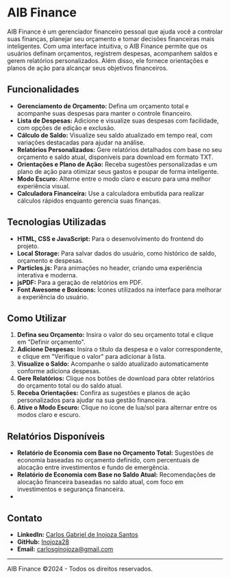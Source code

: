 # AIB Finance

AIB Finance é um gerenciador financeiro pessoal que ajuda você a controlar suas finanças, planejar seu orçamento e tomar decisões financeiras mais inteligentes. Com uma interface intuitiva, o AIB Finance permite que os usuários definam orçamentos, registrem despesas, acompanhem saldos e gerem relatórios personalizados. Além disso, ele fornece orientações e planos de ação para alcançar seus objetivos financeiros.

## Funcionalidades

- **Gerenciamento de Orçamento:** Defina um orçamento total e acompanhe suas despesas para manter o controle financeiro.
- **Lista de Despesas:** Adicione e visualize suas despesas com facilidade, com opções de edição e exclusão.
- **Cálculo de Saldo:** Visualize seu saldo atualizado em tempo real, com variações destacadas para ajudar na análise.
- **Relatórios Personalizados:** Gere relatórios detalhados com base no seu orçamento e saldo atual, disponíveis para download em formato TXT.
- **Orientações e Plano de Ação:** Receba sugestões personalizadas e um plano de ação para otimizar seus gastos e poupar de forma inteligente.
- **Modo Escuro:** Alterne entre o modo claro e escuro para uma melhor experiência visual.
- **Calculadora Financeira:** Use a calculadora embutida para realizar cálculos rápidos enquanto gerencia suas finanças.

## Tecnologias Utilizadas

- **HTML, CSS e JavaScript:** Para o desenvolvimento do frontend do projeto.
- **Local Storage:** Para salvar dados do usuário, como histórico de saldo, orçamento e despesas.
- **Particles.js:** Para animações no header, criando uma experiência interativa e moderna.
- **jsPDF:** Para a geração de relatórios em PDF.
- **Font Awesome e Boxicons:** Ícones utilizados na interface para melhorar a experiência do usuário.

## Como Utilizar

1. **Defina seu Orçamento:** Insira o valor do seu orçamento total e clique em "Definir orçamento".
2. **Adicione Despesas:** Insira o título da despesa e o valor correspondente, e clique em "Verifique o valor" para adicionar à lista.
3. **Visualize o Saldo:** Acompanhe o saldo atualizado automaticamente conforme adiciona despesas.
4. **Gere Relatórios:** Clique nos botões de download para obter relatórios do orçamento total ou do saldo atual.
5. **Receba Orientações:** Confira as sugestões e planos de ação personalizados para ajudar na sua gestão financeira.
6. **Ative o Modo Escuro:** Clique no ícone de lua/sol para alternar entre os modos claro e escuro.

## Relatórios Disponíveis

- **Relatório de Economia com Base no Orçamento Total:** Sugestões de economia baseadas no orçamento definido, com percentuais de alocação entre investimentos e fundo de emergência.
- **Relatório de Economia com Base no Saldo Atual:** Recomendações de alocação financeira baseadas no saldo atual, com foco em investimentos e segurança financeira.
- 

## Contato

- **LinkedIn:** [Carlos Gabriel de Inojoza Santos](https://www.linkedin.com/in/carlos-gabriel-j-de-inojoza-santos-925444286)
- **GitHub:** [Inojoza28](https://github.com/Inojoza28)
- **Email:** carlosginojoza@gmail.com

---

AIB Finance ©2024 - Todos os direitos reservados.
